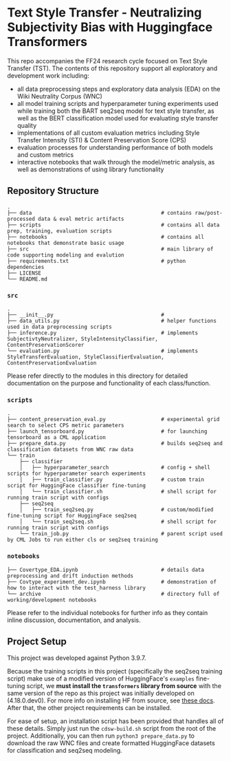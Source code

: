 # Text Style Transfer - Neutralizing Subjectivity Bias with Huggingface Transformers
This repo accompanies the FF24 research cycle focused on Text Style Transfer (TST). The contents of this repository support all exploratory and development work including:
- all data preprocessing steps and exploratory data analysis (EDA) on the Wiki Neutrality Corpus (WNC)
- all model training scripts and hyperparameter tuning experiments used while training both the BART seq2seq model for text style transfer, as well as the BERT classification model used for evaluating style transfer quality
- implementations of all custom evaluation metrics including Style Transfer Intensity (STI) & Content Preservation Score (CPS)
- evaluation processes for understanding performance of both models and custom metrics
- interactive notebooks that walk through the model/metric analysis, as well as demonstrations of using library functionality

## Repository Structure
```
.
├── data                                          # contains raw/post-processed data & eval metric artifacts
├── scripts                                       # contains all data prep, training, evaluation scripts
├── notebooks                                     # contains all notebooks that demonstrate basic usage
├── src                                           # main library of code supporting modeling and evalution
├── requirements.txt                              # python dependencies
├── LICENSE
└── README.md
```


### `src`

```
.
├── __init__.py                                   # 
├── data_utils.py                                 # helper functions used in data preprocessing scripts
├── inference.py                                  # implements SubjectivtyNeutralizer, StyleIntensityClassifier, ContentPreservationScorer
└── evaluation.py                                 # implements StyleTransferEvaluation, StyleClassifierEvaluation, ContentPreservationEvaluation
```
Please refer directly to the modules in this directory for detailed documentation on the purpose and functionality of each class/function.


### `scripts`

```
.
├── content_preservation_eval.py                  # experimental grid search to select CPS metric parameters
├── launch_tensorboard.py                         # for launching tensorboard as a CML application
├── prepare_data.py                               # builds seq2seq and classification datasets from WNC raw data
└── train
    ├── classifier              
    │   ├── hyperparameter_search                 # config + shell scripts for hyperparameter search experiments
    │   ├── train_classifier.py                   # custom train script for HuggingFace classifier fine-tuning
    │   └── train_classifier.sh                   # shell script for running train script with configs
    ├── seq2seq
    │   ├── train_seq2seq.py                      # custom/modified fine-tuning script for HuggingFace seq2seq
    │   └── train_seq2seq.sh                      # shell script for running train script with configs
    └── train_job.py                              # parent script used by CML Jobs to run either cls or seq2seq training
```


### `notebooks`

```
├── Covertype_EDA.ipynb                           # details data preprocessing and drift induction methods
├── Covtype_experiment_dev.ipynb                  # demonstration of how to interact with the test_harness library
└── archive                                       # directory full of working/development notebooks
```

Please refer to the individual notebooks for further info as they contain inline discussion, documentation, and analysis.

## Project Setup

This project was developed against Python 3.9.7.

Because the training scripts in this project (specifically the seq2seq training script) make use of a modified version of HuggingFace's `examples` fine-tuning script, we **must install the `transformers` library from source** with the same version of the repo as this project was initially developed on (4.18.0.dev0). For more info on installing HF from source, see [these docs](https://github.com/huggingface/transformers/tree/v4.18.0/examples).  After that, the other project requirements can be installed.

For ease of setup, an installation script has been provided that handles all of these details. Simply just run the `cdsw-build.sh` script from the root of the project. Additionally, you can then run `python3 prepare_data.py` to download the raw WNC files and create formatted HuggingFace datasets for classification and seq2seq modeling.
